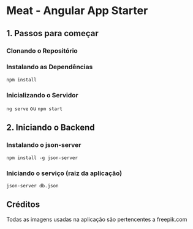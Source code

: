 # Meat - Angular App Starter 

## 1. Passos para começar 


### Clonando o Repositório


### Instalando as Dependências

`npm install`

### Inicializando o Servidor

`ng serve` ou `npm start`

## 2. Iniciando o Backend

### Instalando o json-server

`npm install -g json-server`

### Iniciando o serviço (raiz da aplicação)

`json-server db.json`



## Créditos

Todas as imagens usadas na aplicação são pertencentes a freepik.com
